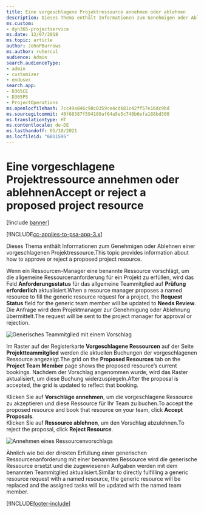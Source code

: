 ```yaml
---
title: Eine vorgeschlagene Projektressource annehmen oder ablehnen
description: Dieses Thema enthält Informationen zum Genehmigen oder Ablehnen einer vorgeschlagenen Projektressource.
ms.custom:
- dyn365-projectservice
ms.date: 12/07/2018
ms.topic: article
author: JohnPBurrows
ms.author: ruhercul
audience: Admin
search.audienceType:
- admin
- customizer
- enduser
search.app:
- D365CE
- D365PS
- ProjectOperations
ms.openlocfilehash: 7cc49a846c98c0359ce4cd681c42ff57e16dc9bd
ms.sourcegitcommit: 40f68387f594180af64a5e5c748b6efa188bd300
ms.translationtype: HT
ms.contentlocale: de-DE
ms.lasthandoff: 05/10/2021
ms.locfileid: "6011595"
---
```

# <a name="accept-or-reject-a-proposed-project-resource"></a><span data-ttu-id="ee3ad-103">Eine vorgeschlagene Projektressource annehmen oder ablehnen</span><span class="sxs-lookup"><span data-stu-id="ee3ad-103">Accept or reject a proposed project resource</span></span>

[!include [banner](../includes/psa-now-project-operations.md)]

[!INCLUDE[cc-applies-to-psa-app-3.x](../includes/cc-applies-to-psa-app-3x.md)]

<span data-ttu-id="ee3ad-104">Dieses Thema enthält Informationen zum Genehmigen oder Ablehnen einer vorgeschlagenen Projektressource.</span><span class="sxs-lookup"><span data-stu-id="ee3ad-104">This topic provides information about how to approve or reject a proposed project resource.</span></span>

<span data-ttu-id="ee3ad-105">Wenn ein Ressourcen-Manager eine benannte Ressource vorschlägt, um die allgemeine Ressourcenanforderung für ein Projekt zu erfüllen, wird das Feld **Anforderungsstatus** für das allgemeine Teammitglied auf **Prüfung erforderlich** aktualisiert.</span><span class="sxs-lookup"><span data-stu-id="ee3ad-105">When a resource manager proposes a named resource to fill the generic resource request for a project, the **Request Status** field for the generic team member will be updated to **Needs Review**.</span></span> <span data-ttu-id="ee3ad-106">Die Anfrage wird dem Projektmanager zur Genehmigung oder Ablehnung übermittelt.</span><span class="sxs-lookup"><span data-stu-id="ee3ad-106">The request will be sent to the project manager for approval or rejection.</span></span>

![Generisches Teammitglied mit einem Vorschlag](media/RM-how-to-19.png)

<span data-ttu-id="ee3ad-108">Im Raster auf der Registerkarte **Vorgeschlagene Ressourcen** auf der Seite **Projektteammitglied** werden die aktuellen Buchungen der vorgeschlagenen Ressource angezeigt.</span><span class="sxs-lookup"><span data-stu-id="ee3ad-108">The grid on the **Proposed Resources** tab on the **Project Team Member** page shows the proposed resource’s current bookings.</span></span> <span data-ttu-id="ee3ad-109">Nachdem der Vorschlag angenommen wurde, wird das Raster aktualisiert, um diese Buchung widerzuspiegeln.</span><span class="sxs-lookup"><span data-stu-id="ee3ad-109">After the proposal is accepted, the grid is updated to reflect that booking.</span></span> 

<span data-ttu-id="ee3ad-110">Klicken Sie auf **Vorschläge annehmen**, um die vorgeschlagene Ressource zu akzeptieren und diese Ressource für Ihr Team zu buchen.</span><span class="sxs-lookup"><span data-stu-id="ee3ad-110">To accept the proposed resource and book that resource on your team, click **Accept Proposals**.</span></span>  
<span data-ttu-id="ee3ad-111">Klicken Sie auf **Ressource ablehnen**, um den Vorschlag abzulehnen.</span><span class="sxs-lookup"><span data-stu-id="ee3ad-111">To reject the proposal, click **Reject Resource**.</span></span>

![Annehmen eines Ressourcenvorschlags](media/RM-how-to-20.png) 

<span data-ttu-id="ee3ad-113">Ähnlich wie bei der direkten Erfüllung einer generischen Ressourcenanforderung mit einer benannten Ressource wird die generische Ressource ersetzt und die zugewiesenen Aufgaben werden mit dem benannten Teammitglied aktualisiert.</span><span class="sxs-lookup"><span data-stu-id="ee3ad-113">Similar to directly fulfilling a generic resource request with a named resource, the generic resource will be replaced and the assigned tasks will be updated with the named team member.</span></span>


[!INCLUDE[footer-include](../includes/footer-banner.md)]